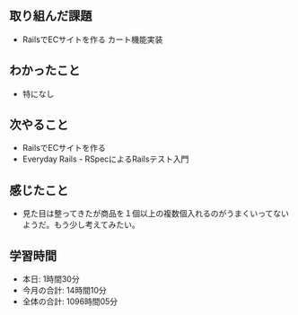 ## 取り組んだ課題
- RailsでECサイトを作る カート機能実装
## わかったこと
- 特になし
## 次やること
- RailsでECサイトを作る
- Everyday Rails - RSpecによるRailsテスト入門
## 感じたこと
- 見た目は整ってきたが商品を１個以上の複数個入れるのがうまくいってないようだ。もう少し考えてみたい。
## 学習時間
- 本日: 1時間30分
- 今月の合計: 14時間10分
- 全体の合計: 1096時間05分
